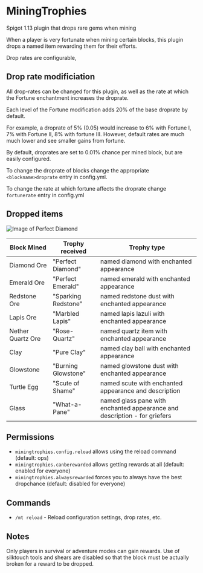 # MiningTrophies
Spigot 1.13 plugin that drops rare gems when mining

When a player is very fortunate when mining certain blocks, this plugin drops a named item rewarding them for their efforts.

Drop rates are configurable, 

## Drop rate modificiation
All drop-rates can be changed for this plugin, as well as the rate at which the Fortune enchantment increases the droprate.

Each level of the Fortune modification adds 20% of the base droprate by default. 

For example, a droprate of 5% (0.05) would increase to 6% with Fortune I, 7% with Fortune II, 8% with fortune III. However, default rates are much much lower and see smaller gains from fortune.

By default, droprates are set to 0.01% chance per mined block, but are easily configured.

To change the droprate of blocks change the appropriate `<blockname>droprate` entry in config.yml.

To change the rate at which fortune affects the droprate change `fortunerate` entry in config.yml

## Dropped items
![Image of Perfect Diamond](https://i.imgur.com/p7SmE0E.png)

Block Mined | Trophy received | Trophy type
------------- | ------------- | -------------
Diamond Ore | "Perfect Diamond" | named diamond with enchanted appearance
Emerald Ore | "Perfect Emerald" | named emerald with enchanted appearance
Redstone Ore | "Sparking Redstone" | named redstone dust with enchanted appearance
Lapis Ore | "Marbled Lapis" | named lapis lazuli with enchanted appearance
Nether Quartz Ore | "Rose-Quartz" | named quartz item with enchanted appearance
Clay | "Pure Clay" | named clay ball with enchanted appearance
Glowstone | "Burning Glowstone" | named glowstone dust with enchanted appearance
Turtle Egg | "Scute of Shame" | named scute with enchanted appearance and description
Glass | "What-a-Pane" | named glass pane with enchanted appearance and description - for griefers

## Permissions
 * `miningtrophies.config.reload` allows using the reload command (default: ops)
 * `miningtrophies.canberewarded` allows getting rewards at all (default: enabled for everyone)
 * `miningtrophies.alwaysrewarded` forces you to always have the best dropchance (default: disabled for everyone)

## Commands
 * `/mt reload` - Reload configuration settings, drop rates, etc.

## Notes
Only players in survival or adventure modes can gain rewards.
Use of silktouch tools and shears are disabled so that the block must be actually broken for a reward to be dropped.

